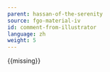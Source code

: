 ```yaml
---
parent: hassan-of-the-serenity
source: fgo-material-iv
id: comment-from-illustrator
language: zh
weight: 5
---
```


{{missing}}
